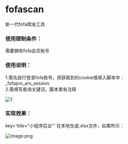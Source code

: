 # fofascan
新一代fofa爬虫工具
### 使用限制条件：
需要拥有fofa会员账号
### 使用说明：
1.需先自行登录fofa账号，把获取到的cookie值填入脚本中：_fofapro_ars_session  
2.需填写查询关键词，脚本里有注释

![1](https://upload-images.jianshu.io/upload_images/21474770-e2ffc753ec576ef9.png?imageMogr2/auto-orient/strip%7CimageView2/2/w/1240)

### 实现效果：
key='title="小程序后台"'
在本地生成.xlsx文件，如果所示：

![image.png](https://upload-images.jianshu.io/upload_images/21474770-dd902c8508eeb59e.png?imageMogr2/auto-orient/strip%7CimageView2/2/w/1240)




